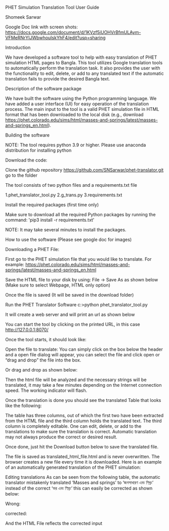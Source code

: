 PHET Simulation Translation Tool User Guide 

Shomeek Sarwar

Google Doc link with screen shots: https://docs.google.com/document/d/1KVzf5iUOHVrBfmULAym-VFMeRNrYIJWbwhouIskYhF4/edit?usp=sharing 

Introduction

We have developed a software tool to help with easy translation of PHET simulation HTML pages to Bangla. This tool utilizes Google translation tools to automatically perform the translation task. It also provides the user with the functionality to edit, delete, or add to any translated text if the automatic translation fails to provide the desired Bangla text.

Description of the software package

We have built the software using the Python programming language. We have added a user interface (UI) for easy operation of the translation process. The main input to the tool is a valid PHET simulation file in HTML format that has been downloaded to the local disk (e.g., download https://phet.colorado.edu/sims/html/masses-and-springs/latest/masses-and-springs_en.html).

Building the software

NOTE: The tool requires python 3.9 or higher. Please use anaconda distribution for installing python

Download the code:

Clone the github repository https://github.com/SNSarwar/phet-translator.git
go to the folder

The tool consists of two python files and a requirements.txt file

1.phet_translator_tool.py 
2.g_trans.py
3.requirements.txt

Install the required packages (first time only)

Make sure to download all the required Python packages by running the command:
'pip3 install -r requirements.txt'

NOTE: It may take several minutes to install the packages.

How to use the software (Please see google doc for images)

Downloading a PHET File: 

First go to the PHET simulation file that you would like to translate. For example:
 https://phet.colorado.edu/sims/html/masses-and-springs/latest/masses-and-springs_en.html 

Save the HTML file to your disk by using: 
File → Save As as shown below (Make sure to select Webpage, HTML only option)



Once the file is saved (It will be saved in the download folder)



Run the PHET Translator Software
c:>python phet_translator_tool.py

It will create a web server and will print an url as shown below


You can start the tool by clicking on the printed URL, in this case http://127.0.0.1:8070/ 

Once the tool starts, it should look like:


Open the file to translate:
You can simply click on the box below the header and a open file dialog will appear, you can select the file and click open or “drag and drop” the file into the box.



Or drag and drop as shown below:



Then the html file will be analyzed and the necessary strings will be translated, it may take a few minutes depending on the Internet connection speed. The working indicator will flash.



Once the translation is done you should see the translated Table that looks like the following:





The table has three columns, out of which the first two have been extracted from the HTML file and the third column holds the translated text. The third column is completely editable. One can edit, delete, or add to the translations to make sure the translation is correct. Automatic translation may not always produce the correct or desired result.

Once done, just hit the Download button below to save the translated file.



The file is saved as translated_html_file.html and is never overwritten. The browser creates a new file every time it is downloaded. 
Here is an example of an automatically generated translation of the PHET simulation:



Editing translations
As can be seen from the following table, the automatic translator mistakenly translated ‘Masses and springs’ to ‘জনসাধারণ  এবং স্প্রিং‘ instead of the correct ‘ভর এবং স্প্রিং‘ this can easily be corrected as shown below:

Wrong:


corrected:


And the HTML File reflects the corrected input



